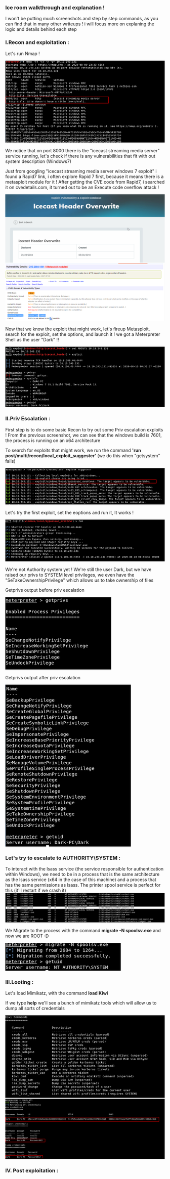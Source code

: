 <h3>Ice room walkthrough and explanation ! </h3>
<p> I won't be putting much screenshots and step by step commands, as you can find that in many other writeups ! i will focus more on explaning the logic and details behind each step </p>

<h3>I.Recon and exploitation : </h3>
<p>Let's run Nmap ! </p>
<img src="https://github.com/She9Bang/TryHackMe/blob/master/images/icenmap1.png">
<p>We notice that on port 8000 there is the "icecast streaming media server" service running, let's check if there is any vulnerabilities that fit with out system description (Windows7)</p>
<p> Just from googling "icecast streaming media server windows 7 exploit" i found a Rapid7 link, i often explore Rapid 7 first, because it means there is a metasploit module for it !
After getting the CVE code from Rapid7, i searched it on cvedetails.com, it turned out to be an Execute code overflow attack ! </p>
<img src="https://github.com/She9Bang/TryHackMe/blob/master/images/rapid7.png">
<img src="https://github.com/She9Bang/TryHackMe/blob/master/images/cve.png">

<p>Now that we know the exploit that might work, let's fireup Metasploit, search for the exploit, set the options, and launch it ! we got a Meterpreter Shell as the user "Dark"  !! </p> 
<img src="https://github.com/She9Bang/TryHackMe/blob/master/images/shell.png">

<h3>II.Priv Escalation : </h3>
<p> First step is to do some basic Recon to try out some Priv escalation exploits ! From the previous screenshot, we can see that the windows build is 7601, the process is running on an x64 architecture </p>
<p> To search for exploits that might work, we run the command <b>'run post/multi/recon/local_exploit_suggester'</b> (we do this when "getsystem" fails)  </p>
<img src="https://github.com/She9Bang/TryHackMe/blob/master/images/priv0.png">
<p>Let's try the first exploit, set the eoptions and run it, It works ! </p>
<img src="https://github.com/She9Bang/TryHackMe/blob/master/images/priv2.png">
<p> We're not Authority system yet ! We're still the user Dark, but we have raised our privs to SYSTEM level privileges, we even have the "SeTakeOwnershipPrivilege" which allows us to take ownership of files </p>

<p>Getprivs output before priv escalation</p>
<img src="https://github.com/She9Bang/TryHackMe/blob/master/images/priv1.png">
<p>Getprivs output after priv escalation</p>
<img src="https://github.com/She9Bang/TryHackMe/blob/master/images/priv3.png">

<h3>Let's try to escalate to AUTHORITY\SYSTEM : </h3>
<p> To interact with the lsass service (the service responsible for authentication within Windows),  we need to be in a process that is the same architecture as the lsass service (x64 in the case of this machine) and a process that has the same permissions as lsass. The printer spool service is perfect for this (it'll restart if we crash it)
<img src="https://github.com/She9Bang/TryHackMe/blob/master/images/priv4.png">
<p>We Migrate to the process with the command <b>migrate -N spoolsv.exe</b> and now we are ROOT :D </p>
<img src="https://github.com/She9Bang/TryHackMe/blob/master/images/priv5.png">

<h3>III.Looting : </h3>
<p> Let's load Mimikatz, with the command <b>load Kiwi</b></p>
<p>If we type <b>help</b> we'll see a bunch of mimikatz tools which will allow us to dump all sorts of credentials </p>
<img src="https://github.com/She9Bang/TryHackMe/blob/master/images/priv6.png">
<img src="https://github.com/She9Bang/TryHackMe/blob/master/images/priv7.png">

<h3>IV. Post exploitation : </h3>



